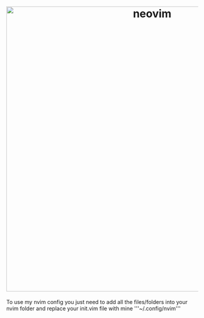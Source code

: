<h1 align="center">
  <img src="https://upload.wikimedia.org/wikipedia/commons/thumb/4/4f/Neovim-logo.svg/1280px-Neovim-logo.svg.png" alt="neovim" width="750px">
</h1>

To use my nvim config you just need to add all the files/folders into your nvim folder and replace your init.vim file with mine '''~/.config/nvim''' 
